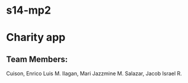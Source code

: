 # s14-mp2

# Charity app
## Team Members:
Cuison, Enrico Luis M.
Ilagan, Mari Jazzmine M.
Salazar, Jacob Israel R.
